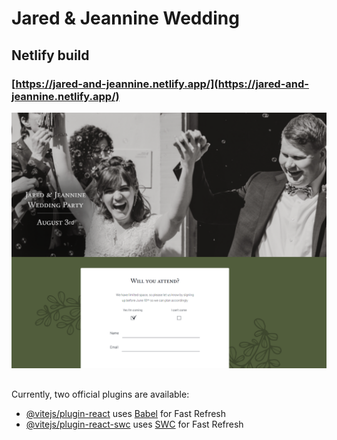 # Jared & Jeannine Wedding

## Netlify build
### [https://jared-and-jeannine.netlify.app/](https://jared-and-jeannine.netlify.app/)
![alt text](image.png)

##

Currently, two official plugins are available:

- [@vitejs/plugin-react](https://github.com/vitejs/vite-plugin-react/blob/main/packages/plugin-react/README.md) uses [Babel](https://babeljs.io/) for Fast Refresh
- [@vitejs/plugin-react-swc](https://github.com/vitejs/vite-plugin-react-swc) uses [SWC](https://swc.rs/) for Fast Refresh
